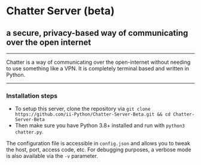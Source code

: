 # Chatter Server (beta)
## a secure, privacy-based way of communicating over the open internet
---

Chatter is a way of communicating over the open-internet without needing to use something like a VPN.
It is completely terminal based and written in Python.

---

### Installation steps
- To setup this server, clone the repository via `git clone https://github.com/ii-Python/Chatter-Server-Beta.git && cd Chatter-Server-Beta`
- Then make sure you have Python 3.8+ installed and run with `python3 chatter.py`.

The configuration file is accessible in `config.json` and allows you to tweak the host, port, access code, etc.
For debugging purposes, a verbose mode is also available via the `-v` parameter.
